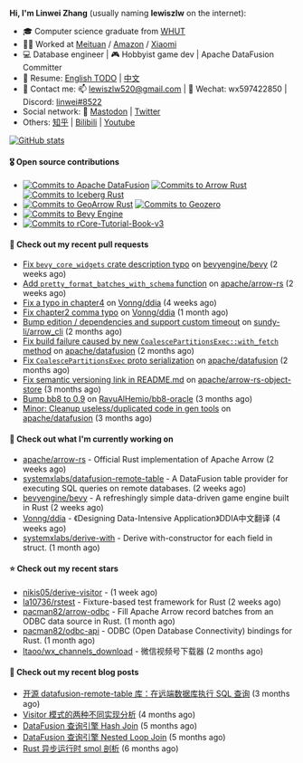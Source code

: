 **Hi, I'm Linwei Zhang** (usually naming **lewiszlw** on the internet):
- 🎓 Computer science graduate from [WHUT](https://en.wikipedia.org/wiki/Wuhan_University_of_Technology)
- 👨‍💻 Worked at [Meituan](https://about.meituan.com/home) / [Amazon](https://www.amazon.com/) / [Xiaomi](https://www.mi.com/)
- 💻 Database engineer | 🎮 Hobbyist game dev | Apache DataFusion Committer
- 📄 Resume: [English TODO](https://github.com/lewiszlw/lewiszlw/blob/main/Resume_EN.md) | [中文](https://github.com/lewiszlw/lewiszlw/blob/main/Resume_CN.md)
- 📱 Contact me: 📫 [lewiszlw520@gmail.com](mailto:lewiszlw520@gmail.com) | 💬 Wechat: wx597422850 | Discord: [linwei#8522](http://discordapp.com/users/891664307035713576)
- Social network: 🦣 [Mastodon](https://mastodon.world/@lewiszlw) | [Twitter](https://twitter.com/lewiszlw)
- Others: [知乎](https://www.zhihu.com/people/tian-qian-zhu-wu-ya) | [Bilibili](https://space.bilibili.com/43876861) | [Youtube](https://www.youtube.com/channel/UCnvri1tqAjxsp9nGQ63zUNw)

[![GitHub stats](https://github-readme-stats.vercel.app/api?username=lewiszlw&count_private=true&show_icons=true&theme=solarized-dark&include_all_commits=true)](https://github.com/anuraghazra/github-readme-stats)

#### 🎖️ Open source contributions
- [![Commits to Apache DataFusion](https://img.shields.io/github/commit-activity/t/apache/datafusion?authorFilter=lewiszlw&style=social&label=Apache%20DataFusion)](https://github.com/apache/datafusion/commits?author=lewiszlw) [![Commits to Arrow Rust](https://img.shields.io/github/commit-activity/t/apache/arrow-rs?authorFilter=lewiszlw&style=social&label=Arrow%20Rust)](https://github.com/apache/arrow-rs/commits?author=lewiszlw) [![Commits to Iceberg Rust](https://img.shields.io/github/commit-activity/t/apache/iceberg-rust?authorFilter=lewiszlw&style=social&label=Iceberg%20Rust)](https://github.com/apache/iceberg-rust/commits?author=lewiszlw)
- [![Commits to GeoArrow Rust](https://img.shields.io/github/commit-activity/t/geoarrow/geoarrow-rs?authorFilter=lewiszlw&style=social&label=GeoArrow%20Rust)](https://github.com/geoarrow/geoarrow-rs/commits?author=lewiszlw) [![Commits to Geozero](https://img.shields.io/github/commit-activity/t/georust/geozero?authorFilter=lewiszlw&style=social&label=Geozero)](https://github.com/georust/geozero/commits?author=lewiszlw)
- [![Commits to Bevy Engine](https://img.shields.io/github/commit-activity/t/bevyengine/bevy?authorFilter=lewiszlw&style=social&label=Bevy%20Engine)](https://github.com/bevyengine/bevy/commits?author=lewiszlw)
- [![Commits to rCore-Tutorial-Book-v3](https://img.shields.io/github/commit-activity/t/rcore-os/rCore-Tutorial-Book-v3?authorFilter=lewiszlw&style=social&label=rCore%20Tutorial%20Book)](https://github.com/rcore-os/rCore-Tutorial-Book-v3/commits?author=lewiszlw)

#### 🔨 Check out my recent pull requests

- [Fix `bevy_core_widgets`  crate description typo](https://github.com/bevyengine/bevy/pull/19578) on [bevyengine/bevy](https://github.com/bevyengine/bevy) (2 weeks ago)
- [Add `pretty_format_batches_with_schema` function](https://github.com/apache/arrow-rs/pull/7642) on [apache/arrow-rs](https://github.com/apache/arrow-rs) (2 weeks ago)
- [Fix a typo in chapter4](https://github.com/Vonng/ddia/pull/358) on [Vonng/ddia](https://github.com/Vonng/ddia) (4 weeks ago)
- [Fix chapter2 comma typo](https://github.com/Vonng/ddia/pull/356) on [Vonng/ddia](https://github.com/Vonng/ddia) (1 month ago)
- [Bump edition / dependencies and support custom timeout](https://github.com/sundy-li/arrow_cli/pull/23) on [sundy-li/arrow_cli](https://github.com/sundy-li/arrow_cli) (2 months ago)
- [Fix build failure caused by new `CoalescePartitionsExec::with_fetch` method](https://github.com/apache/datafusion/pull/15849) on [apache/datafusion](https://github.com/apache/datafusion) (2 months ago)
- [Fix `CoalescePartitionsExec` proto serialization](https://github.com/apache/datafusion/pull/15824) on [apache/datafusion](https://github.com/apache/datafusion) (2 months ago)
- [Fix semantic versioning link in README.md](https://github.com/apache/arrow-rs-object-store/pull/317) on [apache/arrow-rs-object-store](https://github.com/apache/arrow-rs-object-store) (3 months ago)
- [Bump bb8 to 0.9](https://github.com/RavuAlHemio/bb8-oracle/pull/2) on [RavuAlHemio/bb8-oracle](https://github.com/RavuAlHemio/bb8-oracle) (3 months ago)
- [Minor: Cleanup useless/duplicated code in gen tools](https://github.com/apache/datafusion/pull/15113) on [apache/datafusion](https://github.com/apache/datafusion) (3 months ago)

#### 👷 Check out what I'm currently working on

- [apache/arrow-rs](https://github.com/apache/arrow-rs) - Official Rust implementation of Apache Arrow (2 weeks ago)
- [systemxlabs/datafusion-remote-table](https://github.com/systemxlabs/datafusion-remote-table) - A DataFusion table provider for executing SQL queries on remote databases. (2 weeks ago)
- [bevyengine/bevy](https://github.com/bevyengine/bevy) - A refreshingly simple data-driven game engine built in Rust (2 weeks ago)
- [Vonng/ddia](https://github.com/Vonng/ddia) - 《Designing Data-Intensive Application》DDIA中文翻译 (4 weeks ago)
- [systemxlabs/derive-with](https://github.com/systemxlabs/derive-with) - Derive with-constructor for each field in struct. (1 month ago)

#### ⭐ Check out my recent stars

- [nikis05/derive-visitor](https://github.com/nikis05/derive-visitor) -  (1 week ago)
- [la10736/rstest](https://github.com/la10736/rstest) - Fixture-based test framework for Rust (2 weeks ago)
- [pacman82/arrow-odbc](https://github.com/pacman82/arrow-odbc) - Fill Apache Arrow record batches from an ODBC data source in Rust. (1 month ago)
- [pacman82/odbc-api](https://github.com/pacman82/odbc-api) - ODBC (Open Database Connectivity) bindings for Rust. (1 month ago)
- [ltaoo/wx_channels_download](https://github.com/ltaoo/wx_channels_download) - 微信视频号下载器 (2 months ago)

#### 📜 Check out my recent blog posts

- [开源 datafusion-remote-table 库：在远端数据库执行 SQL 查询](https://systemxlabs.github.io/blog/datafusion-remote-table-intro/) (3 months ago)
- [Visitor 模式的两种不同实现分析](https://systemxlabs.github.io/blog/visitor-pattern/) (4 months ago)
- [DataFusion 查询引擎 Hash Join](https://systemxlabs.github.io/blog/datafusion-hash-join/) (5 months ago)
- [DataFusion 查询引擎 Nested Loop Join](https://systemxlabs.github.io/blog/datafusion-nested-loop-join/) (5 months ago)
- [Rust 异步运行时 smol 剖析](https://systemxlabs.github.io/blog/smol-async-runtime/) (6 months ago)
